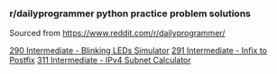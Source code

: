 ### r/dailyprogrammer python practice problem solutions

Sourced from <https://www.reddit.com/r/dailyprogrammer/>

[290 Intermediate - Blinking LEDs Simulator](https://github.com/ersmi/practice-problems/tree/master/python/dailyprogrammer/290-intermediate)
[291 Intermediate - Infix to Postfix](https://github.com/ersmi/practice-problems/tree/master/python/dailyprogrammer/291-intermediate)
[311 Intermediate - IPv4 Subnet Calculator](https://github.com/ersmi/practice-problems/tree/master/python/dailyprogrammer/311-intermediate)
